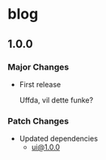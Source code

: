 # blog

## 1.0.0

### Major Changes

- First release

  Uffda, vil dette funke?

### Patch Changes

- Updated dependencies
  - ui@1.0.0

